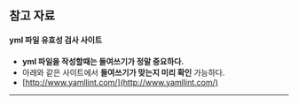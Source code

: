 ## 참고 자료

#### yml 파일 유효성 검사 사이트

* **yml 파일을 작성할때는 들여쓰기가 정말 중요하다.**
* 아래와 같은 사이트에서 **들여쓰기가 맞는지 미리 확인** 가능하다.
* [http://www.yamllint.com/](http://www.yamllint.com/)

---

